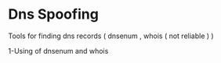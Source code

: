# Dns Spoofing

Tools for finding dns records ( dnsenum , whois ( not reliable ) )

1-Using of dnsenum and whois


